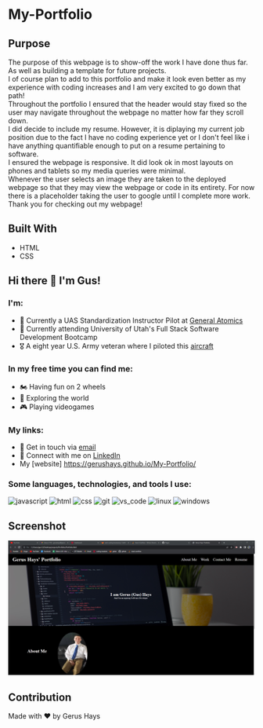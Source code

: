 # My-Portfolio
## Purpose
The purpose of this webpage is to show-off the work I have done thus far. As well as building a template for future projects. </br>
I of course plan to add to this portfolio and make it look even better as my experience with coding increases and I am very excited to go down that path! </br>
Throughout the portfolio I ensured that the header would stay fixed so the user may navigate throughout the webpage no matter how far they scroll down. </br>
I did decide to include my resume. However, it is diplaying my current job position due to the fact I have no coding experience yet or I don't feel like i have anything quantifiable enough to put on a resume pertaining to software. </br>
I ensured the webpage is responsive. It did look ok in most layouts on phones and tablets so my media queries were minimal.</br>
Whenever the user selects an image they are taken to the deployed webpage so that they may view the webpage or code in its entirety. For now there is a placeholder taking the user to google until I complete more work. </br>
Thank you for checking out my webpage!

## Built With
* HTML
* CSS

## Hi there 👋 I'm Gus!

### I'm:
- 🏢 Currently a UAS Standardization Instructor Pilot at [General Atomics](https://www.ga.com/)
- 🏫 Currently attending University of Utah's Full Stack Software Development Bootcamp
- 🎖️ A eight year U.S. Army veteran where I piloted this [aircraft](https://www.ga-asi.com/remotely-piloted-aircraft/gray-eagle)

### In my free time you can find me:
- 🏍️ Having fun on 2 wheels
- 🥾 Exploring the world
- 🎮 Playing videogames

### My links:
- 📧 Get in touch via [email](mailto:gerushays@gmail.com)
- 🔗 Connect with me on [LinkedIn](https://www.linkedin.com/in/gerushays/)
- My [website] https://gerushays.github.io/My-Portfolio/


### Some languages, technologies, and tools I use:
<p>
  <img alt="javascript" src="https://img.shields.io/badge/-JavaScript-yellow?style=flat&logo=javascript&logoColor=white" />
  <img alt="html" src="https://img.shields.io/badge/-HTML-orangered?style=flat&logo=html5&logoColor=white" />
  <img alt="css" src="https://img.shields.io/badge/-CSS-blue?style=flat&logo=css3&logoColor=white" />
  <img alt="git" src="https://img.shields.io/badge/-Git-F05032?style=flat&logo=git&logoColor=white" />
  <img alt="vs_code" src="https://img.shields.io/badge/-VS_Code-deepskyblue?style=flat&logo=visual-studio-code&logoColor=white" />
  <img alt="linux" src="https://img.shields.io/badge/-Linux-black?style=flat&logo=linux&logoColor=white" />
  <img alt="windows" src="https://img.shields.io/badge/-Windows-steelblue?style=flat&logo=windows&logoColor=white" />
</p>

## Screenshot
![Portfolio-Screenshot](./assets/images/Portfolio-Screenshot.png)

## Contribution
Made with ❤️ by Gerus Hays

